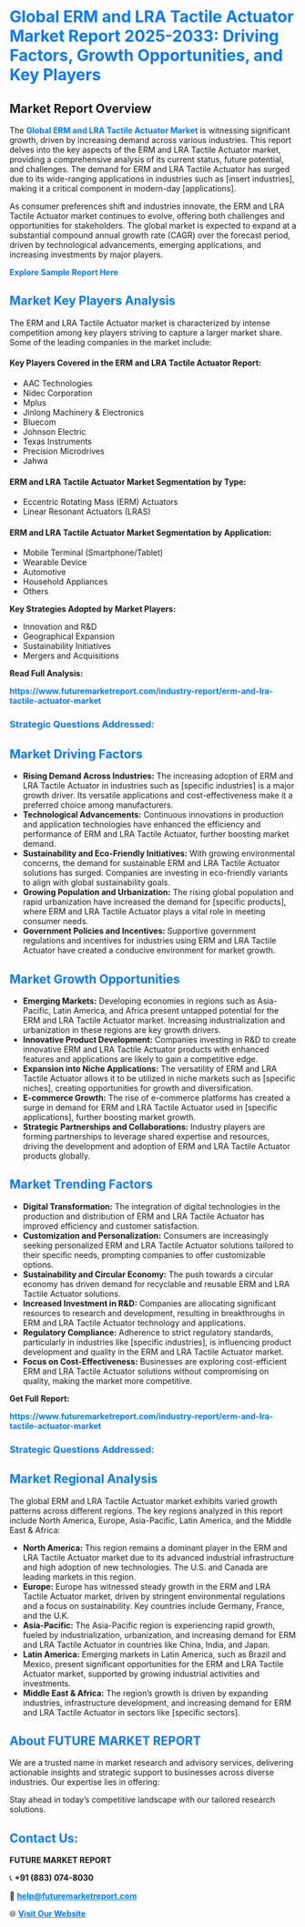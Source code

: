<h1 style="color: #007BFF;">Global ERM and LRA Tactile Actuator Market Report 2025-2033: Driving Factors, Growth Opportunities, and Key Players</h1>

<section id="overview">
<h2>Market Report Overview</h2>
<p>The <a href="https://www.futuremarketreport.com/industry-report/erm-and-lra-tactile-actuator-market" style="color: #007BFF; text-decoration: none;"><strong>Global ERM and LRA Tactile Actuator Market</strong></a> is witnessing significant growth, driven by increasing demand across various industries. This report delves into the key aspects of the ERM and LRA Tactile Actuator market, providing a comprehensive analysis of its current status, future potential, and challenges. The demand for ERM and LRA Tactile Actuator has surged due to its wide-ranging applications in industries such as [insert industries], making it a critical component in modern-day [applications].</p>
<p>As consumer preferences shift and industries innovate, the ERM and LRA Tactile Actuator market continues to evolve, offering both challenges and opportunities for stakeholders. The global market is expected to expand at a substantial compound annual growth rate (CAGR) over the forecast period, driven by technological advancements, emerging applications, and increasing investments by major players.</p>
</section>

<section id="overview">
<p><a href="https://www.futuremarketreport.com/request-sample/reportId=42956" style="color: #007BFF; text-decoration: none;"><strong>Explore Sample Report Here</strong></a></p>
</section>

<section id="key-players">
<h2 style="color: #007BFF;">Market Key Players Analysis</h2>
<p>The ERM and LRA Tactile Actuator market is characterized by intense competition among key players striving to capture a larger market share. Some of the leading companies in the market include:</p>
<h4>Key Players Covered in the ERM and LRA Tactile Actuator Report:</h4>
<ul><li>AAC Technologies</li><li>Nidec Corporation</li><li>Mplus</li><li>Jinlong Machinery &amp; Electronics</li><li>Bluecom</li><li>Johnson Electric</li><li>Texas Instruments</li><li>Precision Microdrives</li><li>Jahwa</li></ul>
<h4>ERM and LRA Tactile Actuator Market Segmentation by Type:</h4>
<ul><li>Eccentric Rotating Mass (ERM) Actuators</li><li>Linear Resonant Actuators (LRAS)</li></ul>

<h4>ERM and LRA Tactile Actuator Market Segmentation by Application:</h4>
<ul><li>Mobile Terminal (Smartphone/Tablet)</li><li>Wearable Device</li><li>Automotive</li><li>Household Appliances</li><li>Others</li></ul>
<p><strong>Key Strategies Adopted by Market Players:</strong></p>
<ul>
<li>Innovation and R&D</li>
<li>Geographical Expansion</li>
<li>Sustainability Initiatives</li>
<li>Mergers and Acquisitions</li>
</ul>
</section>

<section>
<p><strong>Read Full Analysis: </strong></p><a href="https://www.futuremarketreport.com/industry-report/erm-and-lra-tactile-actuator-market" style="color: #007BFF; text-decoration: none;"><strong>https://www.futuremarketreport.com/industry-report/erm-and-lra-tactile-actuator-market</strong></a>
<h3 style="color: #007BFF;">Strategic Questions Addressed:</h3>
</section>

<section id="driving-factors">
<h2 style="color: #007BFF;">Market Driving Factors</h2>
<ul>
<li><strong>Rising Demand Across Industries:</strong> The increasing adoption of ERM and LRA Tactile Actuator in industries such as [specific industries] is a major growth driver. Its versatile applications and cost-effectiveness make it a preferred choice among manufacturers.</li>
<li><strong>Technological Advancements:</strong> Continuous innovations in production and application technologies have enhanced the efficiency and performance of ERM and LRA Tactile Actuator, further boosting market demand.</li>
<li><strong>Sustainability and Eco-Friendly Initiatives:</strong> With growing environmental concerns, the demand for sustainable ERM and LRA Tactile Actuator solutions has surged. Companies are investing in eco-friendly variants to align with global sustainability goals.</li>
<li><strong>Growing Population and Urbanization:</strong> The rising global population and rapid urbanization have increased the demand for [specific products], where ERM and LRA Tactile Actuator plays a vital role in meeting consumer needs.</li>
<li><strong>Government Policies and Incentives:</strong> Supportive government regulations and incentives for industries using ERM and LRA Tactile Actuator have created a conducive environment for market growth.</li>
</ul>
</section>

<section id="growth-opportunities">
<h2 style="color: #007BFF;">Market Growth Opportunities</h2>
<ul>
<li><strong>Emerging Markets:</strong> Developing economies in regions such as Asia-Pacific, Latin America, and Africa present untapped potential for the ERM and LRA Tactile Actuator market. Increasing industrialization and urbanization in these regions are key growth drivers.</li>
<li><strong>Innovative Product Development:</strong> Companies investing in R&D to create innovative ERM and LRA Tactile Actuator products with enhanced features and applications are likely to gain a competitive edge.</li>
<li><strong>Expansion into Niche Applications:</strong> The versatility of ERM and LRA Tactile Actuator allows it to be utilized in niche markets such as [specific niches], creating opportunities for growth and diversification.</li>
<li><strong>E-commerce Growth:</strong> The rise of e-commerce platforms has created a surge in demand for ERM and LRA Tactile Actuator used in [specific applications], further boosting market growth.</li>
<li><strong>Strategic Partnerships and Collaborations:</strong> Industry players are forming partnerships to leverage shared expertise and resources, driving the development and adoption of ERM and LRA Tactile Actuator products globally.</li>
</ul>
</section>

<section id="trending-factors">
<h2 style="color: #007BFF;">Market Trending Factors</h2>
<ul>
<li><strong>Digital Transformation:</strong> The integration of digital technologies in the production and distribution of ERM and LRA Tactile Actuator has improved efficiency and customer satisfaction.</li>
<li><strong>Customization and Personalization:</strong> Consumers are increasingly seeking personalized ERM and LRA Tactile Actuator solutions tailored to their specific needs, prompting companies to offer customizable options.</li>
<li><strong>Sustainability and Circular Economy:</strong> The push towards a circular economy has driven demand for recyclable and reusable ERM and LRA Tactile Actuator solutions.</li>
<li><strong>Increased Investment in R&D:</strong> Companies are allocating significant resources to research and development, resulting in breakthroughs in ERM and LRA Tactile Actuator technology and applications.</li>
<li><strong>Regulatory Compliance:</strong> Adherence to strict regulatory standards, particularly in industries like [specific industries], is influencing product development and quality in the ERM and LRA Tactile Actuator market.</li>
<li><strong>Focus on Cost-Effectiveness:</strong> Businesses are exploring cost-efficient ERM and LRA Tactile Actuator solutions without compromising on quality, making the market more competitive.</li>
</ul>
</section>

<section>
<p><strong>Get Full Report: </strong></p><a href="https://www.futuremarketreport.com/industry-report/erm-and-lra-tactile-actuator-market" style="color: #007BFF; text-decoration: none;"><strong>https://www.futuremarketreport.com/industry-report/erm-and-lra-tactile-actuator-market</strong></a>
<h3 style="color: #007BFF;">Strategic Questions Addressed:</h3>
</section>


<section id="regional-analysis">
<h2 style="color: #007BFF;">Market Regional Analysis</h2>
<p>The global ERM and LRA Tactile Actuator market exhibits varied growth patterns across different regions. The key regions analyzed in this report include North America, Europe, Asia-Pacific, Latin America, and the Middle East & Africa:</p>
<ul>
<li><strong>North America:</strong> This region remains a dominant player in the ERM and LRA Tactile Actuator market due to its advanced industrial infrastructure and high adoption of new technologies. The U.S. and Canada are leading markets in this region.</li>
<li><strong>Europe:</strong> Europe has witnessed steady growth in the ERM and LRA Tactile Actuator market, driven by stringent environmental regulations and a focus on sustainability. Key countries include Germany, France, and the U.K.</li>
<li><strong>Asia-Pacific:</strong> The Asia-Pacific region is experiencing rapid growth, fueled by industrialization, urbanization, and increasing demand for ERM and LRA Tactile Actuator in countries like China, India, and Japan.</li>
<li><strong>Latin America:</strong> Emerging markets in Latin America, such as Brazil and Mexico, present significant opportunities for the ERM and LRA Tactile Actuator market, supported by growing industrial activities and investments.</li>
<li><strong>Middle East & Africa:</strong> The region’s growth is driven by expanding industries, infrastructure development, and increasing demand for ERM and LRA Tactile Actuator in sectors like [specific sectors].</li>
</ul>
</section>

<footer>
<h2 style="color: #007BFF;">About FUTURE MARKET REPORT</h2>
<p>We are a trusted name in market research and advisory services, delivering actionable insights and strategic support to businesses across diverse industries. Our expertise lies in offering:</p>

<p>Stay ahead in today’s competitive landscape with our tailored research solutions.</p>

<h2 style="color: #007BFF;">Contact Us:</h2>
<p><strong>FUTURE MARKET REPORT</strong></p>
<p>📞 <strong>+91 (883) 074-8030</strong></p>
<p>📧 <strong><a href="mailto:help@futuremarketreport.com" style="color: #007BFF;">help@futuremarketreport.com</a></strong></p>
<p>🌐 <strong><a href="https://www.futuremarketreport.com/" style="color: #007BFF;">Visit Our Website</a></strong></p>
</footer>